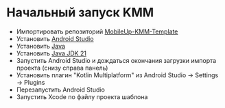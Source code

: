 # Начальный запуск KMM

- Импортировать репозиторий [MobileUp-KMM-Template](https://github.com/MobileUpLLC/MobileUp-KMM-Template.git)
- Установить [Android Studio](https://developer.android.com/studio?hl=ru)
- Установить [Java](https://www.java.com/ru/)
- Установить [Java JDK 21](https://www.oracle.com/java/technologies/downloads/#jdk21-mac)
- Запустить Android Studio и дождаться окончания загрузки импорта проекта (снизу справа панель)
- Установить плагин "Kotlin Multiplatform" из Android Studio -> Settings -> Plugins
- Перезапустить Android Studio
- Запустить Xcode по файлу проекта шаблона